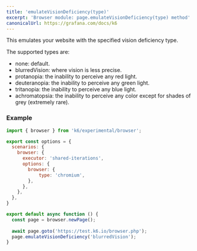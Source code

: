 ```yaml
---
title: 'emulateVisionDeficiency(type)'
excerpt: 'Browser module: page.emulateVisionDeficiency(type) method'
canonicalUrl: https://grafana.com/docs/k6
---
```


This emulates your website with the specified vision deficiency type.

The supported types are:
  - none: default.
  - blurredVision: where vision is less precise.
  - protanopia: the inability to perceive any red light.
  - deuteranopia: the inability to perceive any green light.
  - tritanopia: the inability to perceive any blue light.
  - achromatopsia: the inability to perceive any color except for shades of grey (extremely rare).

### Example

<CodeGroup labels={[]}>

```javascript
import { browser } from 'k6/experimental/browser';

export const options = {
  scenarios: {
    browser: {
      executor: 'shared-iterations',
      options: {
        browser: {
            type: 'chromium',
        },
      },
    },
  },
}

export default async function () {
  const page = browser.newPage();
  
  await page.goto('https://test.k6.io/browser.php');
  page.emulateVisionDeficiency('blurredVision');
}
```

</CodeGroup>


